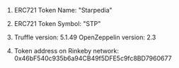 1) ERC721 Token Name: "Starpedia"

2) ERC721 Token Symbol: "STP"

3) Truffle version: 5.1.49
   OpenZeppelin version: 2.3

4) Token address on Rinkeby network: 0x46bF540c935b6a94CB49f5DFE5c9fc8BD7960677
